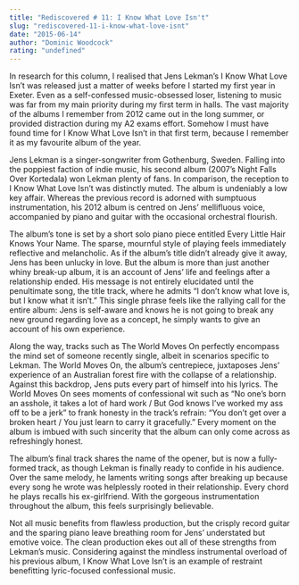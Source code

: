 ```yaml
---
title: "Rediscovered # 11: I Know What Love Isn't"
slug: "rediscovered-11-i-know-what-love-isnt"
date: "2015-06-14"
author: "Dominic Woodcock"
rating: "undefined"
---
```


In research for this column, I realised that Jens Lekman’s I Know What Love Isn’t was released just a matter of weeks before I started my first year in Exeter. Even as a self-confessed music-obsessed loser, listening to music was far from my main priority during my first term in halls. The vast majority of the albums I remember from 2012 came out in the long summer, or provided distraction during my A2 exams effort. Somehow I must have found time for I Know What Love Isn’t in that first term, because I remember it as my favourite album of the year.

Jens Lekman is a singer-songwriter from Gothenburg, Sweden. Falling into the poppiest faction of indie music, his second album (2007’s Night Falls Over Kortedala) won Lekman plenty of fans. In comparison, the reception to I Know What Love Isn’t was distinctly muted. The album is undeniably a low key affair. Whereas the previous record is adorned with sumptuous instrumentation, his 2012 album is centred on Jens’ mellifluous voice, accompanied by piano and guitar with the occasional orchestral flourish.

The album’s tone is set by a short solo piano piece entitled Every Little Hair Knows Your Name. The sparse, mournful style of playing feels immediately reflective and melancholic. As if the album’s title didn’t already give it away, Jens has been unlucky in love. But the album is more than just another whiny break-up album, it is an account of Jens’ life and feelings after a relationship ended. His message is not entirely elucidated until the penultimate song, the title track, where he admits “I don’t know what love is, but I know what it isn’t.” This single phrase feels like the rallying call for the entire album: Jens is self-aware and knows he is not going to break any new ground regarding love as a concept, he simply wants to give an account of his own experience.

Along the way, tracks such as The World Moves On perfectly encompass the mind set of someone recently single, albeit in scenarios specific to Lekman. The World Moves On, the album’s centrepiece, juxtaposes Jens’ experience of an Australian forest fire with the collapse of a relationship. Against this backdrop, Jens puts every part of himself into his lyrics. The World Moves On sees moments of confessional wit such as “No one’s born an asshole, it takes a lot of hard work / But God knows I’ve worked my ass off to be a jerk” to frank honesty in the track’s refrain: “You don’t get over a broken heart / You just learn to carry it gracefully.” Every moment on the album is imbued with such sincerity that the album can only come across as refreshingly honest.

The album’s final track shares the name of the opener, but is now a fully-formed track, as though Lekman is finally ready to confide in his audience. Over the same melody, he laments writing songs after breaking up because every song he wrote was helplessly rooted in their relationship. Every chord he plays recalls his ex-girlfriend. With the gorgeous instrumentation throughout the album, this feels surprisingly believable.

Not all music benefits from flawless production, but the crisply record guitar and the sparing piano leave breathing room for Jens’ understated but emotive voice. The clean production ekes out all of these strengths from Lekman’s music. Considering against the mindless instrumental overload of his previous album, I Know What Love Isn’t is an example of restraint benefitting lyric-focused confessional music.
